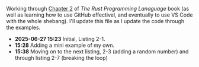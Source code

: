 Working through [Chapter 2](https://doc.rust-lang.org/book/ch02-00-guessing-game-tutorial.html) of *The Rust Programming Lanaguage* book (as well as learning how to use GitHub effectivel, and eventually to use VS Code with the whole shebang). I'll update this file as I update the code through the examples.

* **2025-06-27 15:23** Initial, Listing 2-1.
* **15:28** Adding a mini example of my own.
* **15:38** Moving on to the next listing, 2-3 (adding a random number) and through listing 2-7 (breaking the loop)
